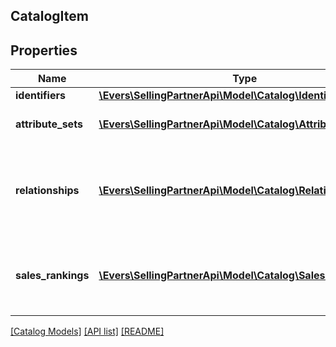 ## CatalogItem

## Properties

Name | Type | Description | Notes
------------ | ------------- | ------------- | -------------
**identifiers** | [**\Evers\SellingPartnerApi\Model\Catalog\IdentifierType**](IdentifierType.md) |  |
**attribute_sets** | [**\Evers\SellingPartnerApi\Model\Catalog\AttributeSet[]**](AttributeSet.md) | A list of attributes for the item. | [optional]
**relationships** | [**\Evers\SellingPartnerApi\Model\Catalog\RelationshipType[]**](RelationshipType.md) | A list of variation relationship information, if applicable for the item. | [optional]
**sales_rankings** | [**\Evers\SellingPartnerApi\Model\Catalog\SalesRank[]**](SalesRank.md) | A list of sales rank information for the item by category. | [optional]

[[Catalog Models]](../) [[API list]](../../Api) [[README]](../../../README.md)
